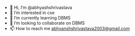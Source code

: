 - 👋 Hi, I’m @abhyashshrivastava
- 👀 I’m interested in cse
- 🌱 I’m currently learning DBMS
- 💞️ I’m looking to collaborate on DBMS
- 📫 How to reach me abhyanshshrivastava2003@gmail.com 

<!---
abhyashshrivastava/abhyashshrivastava is a ✨ special ✨ repository because its `README.md` (this file) appears on your GitHub profile.
You can click the Preview link to take a look at your changes.
--->
